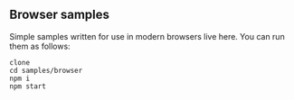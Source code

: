 ## Browser samples
Simple samples written for use in modern browsers live here. You can run them as follows:

```
clone 
cd samples/browser
npm i 
npm start
```
